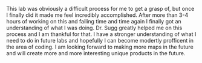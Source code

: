 This lab was obviously a difficult process for me to get a grasp of, but once I finally did it made me feel incredibly accomplished. After more than 3-4 hours of working on this and failing time and time again I finally got an understanding of what I was doing. Dr. Sugg greatly helped me on this process and I am thankful for that. I have a stronger understanding of what I need to do in future labs and hopefully I can become modertly profficent in the area of coding. I am looking forward to making more maps in the future and will create more and more interesting unique products in the future. 
